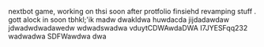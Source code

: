 nextbot game, working on thsi soon after protfolio finsiehd revamping stuff
.
gott alock in soon tbhkl;'ik
madw
dwakldwa
huwdacda
jijdadawdaw
jdwadwdwadawedw
wdwadswadwa
vduytCDWAwdaDWA
I7JYESFqq232
wadwadwa
SDFWawdwa
dwa
